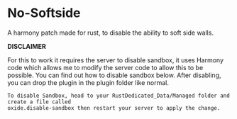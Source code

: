 # No-Softside
A harmony patch made for rust, to disable the ability to soft side walls.

**DISCLAIMER**

For this to work it requires the server to disable sandbox, it uses Harmony code which allows me to modify the server code to allow this to be possible. You can find out how to disable sandbox below. After disabling, you can drop the plugin in the plugin folder like normal.

```
To disable Sandbox, head to your RustDedicated_Data/Managed folder and create a file called 
oxide.disable-sandbox then restart your server to apply the change.
```